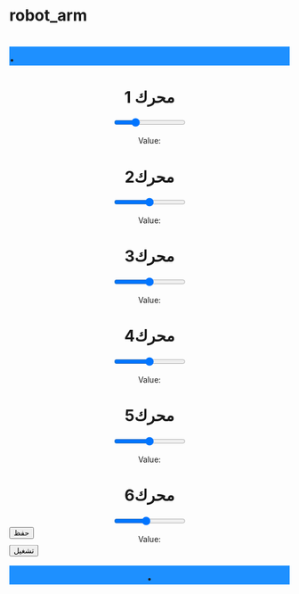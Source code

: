 # robot_arm

<!DOCTYPE html>
<html>
<head>
<h1 style="background-color:DodgerBlue;">.</h1>

<meta name="viewport" content="width=device-width, initial-scale=1">
<style>

.slidecontainer {
  width: 50%;
  
}

.slider {
  -webkit-appearance: none;
  width: 100%;
  height: 10px;
  border-radius: 5px;
  background: #d3d3d3;
  outline: none;
  opacity: 0.7;
  -webkit-transition: .2s;
  transition: opacity .2s;
}

.slider:hover {
  opacity: 1;
}
<h1>center</h1>
.slider::-webkit-slider-thumb {
  -webkit-appearance: none;
  appearance: none;
  width: 23px;
  height: 24px;
  border: 0;
  background: url('contrasticon.png');
  cursor: pointer;
}

.slider::-moz-range-thumb {
  width: 23px;
  height: 24px;
  border: 0;
  background: url('contrasticon.png');
  cursor: pointer; 
}

</style>
</head>
<body>

 
<center/> <h1>محرك 1 </h1>
<div class="slidecontainer">
  <input type="range" min="0" max="180" value="50" class="slider" id="myRange">
  <p>Value: <span id="demo"></span></p>
</div> 

<h1>محرك2 </h1>
<div class="slidecontainer">
  <input type="range" min="0" max="180" value="90" class="slider" id="myRange">
  <p>Value: <span id="demo"></span></p>
</div> 

<h1>محرك3 </h1>
<div class="slidecontainer">
  <input type="range" min="0" max="180" value="90" class="slider" id="myRange">
  <p>Value: <span id="demo"></span></p>
</div> 

<h1>محرك4 </h1>
<div class="slidecontainer">
  <input type="range" min="0" max="180" value="90" class="slider" id="myRange">
  <p>Value: <span id="demo"></span></p>
</div> 

<h1>محرك5 </h1>
<div class="slidecontainer">
  <input type="range" min="0" max="180" value="90" class="slider" id="myRange">
  <p>Value: <span id="demo"></span></p>
</div> 

<h1>محرك6 </h1>
<div class="slidecontainer">
  <input type="range" min="0" max="180" value="80" class="slider" id="myRange">
  <p>Value: <span id="demo"></span></p>
</div> 
</body>
</html>

<style>
.container {
  height: 200px;
  position: relative;
  border: 10px ;
}

.vertical-left {
  margin: 0;
  position: absolute;
  top: -3%;
  -ms-transform: translateY(-100%);
  transform: translateY(-150%);
}
</style>

<div class="container">
  <div class="vertical-left">
        <button>تشغيل</button>
  <div class="vertical-left">
    <button>حفظ</button>

  </div>
</div>
<!DOCTYPE html>
<html>
<body>


<h1 style="background-color:DodgerBlue;">.</h1>
